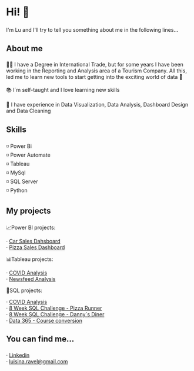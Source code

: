 <h1 align="left">Hi! 👋</h1>

###

<p align="left">I'm Lu and I'll try to tell you something about me in the following lines...</p>

###

<h2 align="left">About me</h2>

###

<p align="left">🙋‍♀️ I have a Degree in International Trade, but for some years I have been working in the Reporting and Analysis area of a Tourism Company. All this, led me to learn new tools to start getting into the exciting world of data 🙌<br><br>📚 I´m self-taught and I love learning new skills<br><br>🎯 I have experience in Data Visualization, Data Analysis, Dashboard Design and Data Cleaning</p>

###

<h2 align="left">Skills</h2>

###

<p align="left">◽ Power Bi<br>◽ Power Automate<br>◽ Tableau<br>◽ MySql<br>◽ SQL Server<br>◽ Python</p>

###

<h2 align="left">My projects</h2>

###

<p align="left"> 📈Power BI projects:</p>

· [Car Sales Dahsboard](https://app.powerbi.com/view?r=eyJrIjoiYzQ2MDQwZjEtMmM4MC00ZDE5LWJkMmItNTRhY2I1MDkwNjVjIiwidCI6ImRmODY3OWNkLWE4MGUtNDVkOC05OWFjLWM4M2VkN2ZmOTVhMCJ9)</br>
· [Pizza Sales Dashboard](https://app.powerbi.com/view?r=eyJrIjoiMjM1NWIyY2QtNDNjMi00ODY5LTkwNDctMDUyOWI4MzA3ZDlmIiwidCI6ImRmODY3OWNkLWE4MGUtNDVkOC05OWFjLWM4M2VkN2ZmOTVhMCJ9)

<p align="left"> 📊Tableau projects:</p>

· [COVID Analysis](https://public.tableau.com/app/profile/luisina.ravel/viz/Covid_17137345807210/Dashboard1)</br>
· [Newsfeed Analysis](https://public.tableau.com/app/profile/luisina.ravel/viz/newsfeed_analysis_17001561759600/Dashboard1)
  
<p align="left"> 🔧SQL projects:</p>

· [COVID Analysis](https://github.com/lravelb/Covid)</br>
· [8 Week SQL Challenge - Pizza Runner](https://github.com/lravelb/8-Week-SQL-Challenge-Pizza-Runner)</br>
· [8 Week SQL Challenge - Danny´s Diner](https://github.com/lravelb/8-Week-SQL-Challenge-Danny-s-Diner)</br>
· [Data 365 - Course conversion](https://github.com/lravelb/Free-to-Paid-Conversion-Rate/tree/main)

###

<h2 align="left">You can find me...</h2>

###

<div align="left">

· [Linkedin](https://www.linkedin.com/in/luisina-ravel-92631a73/)</br>
· luisina.ravel@gmail.com

</div>

###
